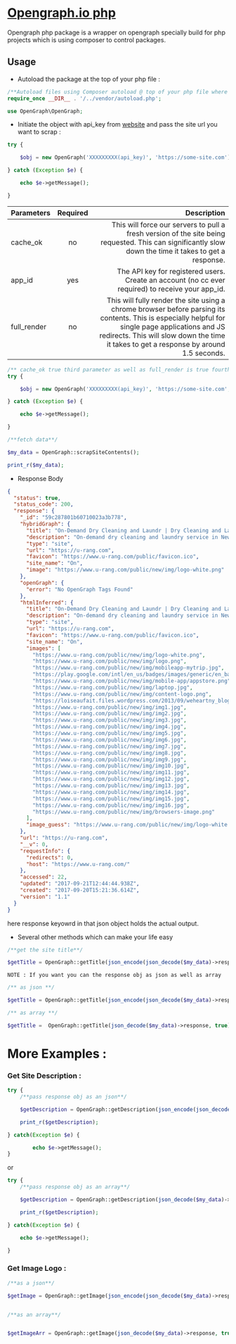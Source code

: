 # [Opengraph.io php](https://www.opengraph.io/)
Opengraph php package is a wrapper on opengraph specially build for php projects which is using composer to control packages.
## Usage 
* Autoload the package at the top of your php file :
```php
/**Autoload files using Composer autoload @ top of your php file where you want to use library*/
require_once __DIR__ . '/../vendor/autoload.php'; 

use OpenGraph\OpenGraph;

```
* Initiate the object with api_key from [website](https://opengraph.io/app/#!/account) and pass the site url you want to scrap :
```php
try {

    $obj = new OpenGraph('XXXXXXXXX(api_key)', 'https://some-site.com');

} catch (Exception $e) {

    echo $e->getMessage();

}
```
| Parameters   |      Required      |  Description |
|----------|:-------------:|------:|
| cache_ok |  no | This will force our servers to pull a fresh version of the site being requested. This can significantly slow down the time it takes to get a response. |
| app_id |    yes   |   The API key for registered users.  Create an account (no cc ever required) to receive your app_id. |
| full_render | no |    This will fully render the site using a chrome browser before parsing its contents. This is especially helpful for single page applications and JS redirects. This will slow down the time it takes to get a response by around 1.5 seconds. |

```php
/** cache_ok true third parameter as well as full_render is true fourth parameter both are optional**/
try {

    $obj = new OpenGraph('XXXXXXXXX(api_key)', 'https://some-site.com', true, true);

} catch (Exception $e) {

    echo $e->getMessage();

}
```
```php
/**fetch data**/

$my_data = OpenGraph::scrapSiteContents();

print_r($my_data);

```
* Response Body
```json
{
  "status": true,
  "status_code": 200,
  "response": {
    "_id": "59c287801b60710023a3b778",
    "hybridGraph": {
      "title": "On-Demand Dry Cleaning and Laundr | Dry Cleaning and Landry APP",
      "description": "On-demand dry cleaning and laundry service in New York City. Providing the best wash & fold service. Free pickup and delivery dry cleaner or download the app for IOS or Andorid to schedule your cleaning needs with a click of a button. Providing the best laundry prices in NYC, providing the best priced dry cleaning in NYC",
      "type": "site",
      "url": "https://u-rang.com",
      "favicon": "https://www.u-rang.com/public/favicon.ico",
      "site_name": "On",
      "image": "https://www.u-rang.com/public/new/img/logo-white.png"
    },
    "openGraph": {
      "error": "No OpenGraph Tags Found"
    },
    "htmlInferred": {
      "title": "On-Demand Dry Cleaning and Laundr | Dry Cleaning and Landry APP",
      "description": "On-demand dry cleaning and laundry service in New York City. Providing the best wash & fold service. Free pickup and delivery dry cleaner or download the app for IOS or Andorid to schedule your cleaning needs with a click of a button. Providing the best laundry prices in NYC, providing the best priced dry cleaning in NYC",
      "type": "site",
      "url": "https://u-rang.com",
      "favicon": "https://www.u-rang.com/public/favicon.ico",
      "site_name": "On",
      "images": [
        "https://www.u-rang.com/public/new/img/logo-white.png",
        "https://www.u-rang.com/public/new/img/logo.png",
        "https://www.u-rang.com/public/new/img/mobileapp-mytrip.jpg",
        "https://play.google.com/intl/en_us/badges/images/generic/en_badge_web_generic.png",
        "https://www.u-rang.com/public/new/img/mobile-app/appstore.png",
        "https://www.u-rang.com/public/new/img/laptop.jpg",
        "https://www.u-rang.com/public/new/img/content-logo.png",
        "https://loiseaufait.files.wordpress.com/2013/09/weheartny_blog_700x500.jpg",
        "https://www.u-rang.com/public/new/img/img1.jpg",
        "https://www.u-rang.com/public/new/img/img2.jpg",
        "https://www.u-rang.com/public/new/img/img3.jpg",
        "https://www.u-rang.com/public/new/img/img4.jpg",
        "https://www.u-rang.com/public/new/img/img5.jpg",
        "https://www.u-rang.com/public/new/img/img6.jpg",
        "https://www.u-rang.com/public/new/img/img7.jpg",
        "https://www.u-rang.com/public/new/img/img8.jpg",
        "https://www.u-rang.com/public/new/img/img9.jpg",
        "https://www.u-rang.com/public/new/img/img10.jpg",
        "https://www.u-rang.com/public/new/img/img11.jpg",
        "https://www.u-rang.com/public/new/img/img12.jpg",
        "https://www.u-rang.com/public/new/img/img13.jpg",
        "https://www.u-rang.com/public/new/img/img14.jpg",
        "https://www.u-rang.com/public/new/img/img15.jpg",
        "https://www.u-rang.com/public/new/img/img16.jpg",
        "https://www.u-rang.com/public/new/img/browsers-image.png"
      ],
      "image_guess": "https://www.u-rang.com/public/new/img/logo-white.png"
    },
    "url": "https://u-rang.com",
    "__v": 0,
    "requestInfo": {
      "redirects": 0,
      "host": "https://www.u-rang.com/"
    },
    "accessed": 22,
    "updated": "2017-09-21T12:44:44.938Z",
    "created": "2017-09-20T15:21:36.614Z",
    "version": "1.1"
  }
}
```
here response keyowrd in that json object holds the actual output.
* Several other methods which can make your life easy 
```php
/**get the site title**/

$getTitle = OpenGraph::getTitle(json_encode(json_decode($my_data)->response));

```
`NOTE : If you want you can the response obj as json as well as array`
```php
/** as json **/

$getTitle = OpenGraph::getTitle(json_encode(json_decode($my_data)->response));

/** as array **/

$getTitle =  OpenGraph::getTitle(json_decode($my_data)->response, true);

```
# More Examples :
### Get Site Description :
```php
try {
    /**pass response obj as an json**/

    $getDescription = OpenGraph::getDescription(json_encode(json_decode($my_data)->response));

    print_r($getDescription);

} catch(Exception $e) {

        echo $e->getMessage();
}
```
or
```php
try {
    /**pass response obj as an array**/

    $getDescription = OpenGraph::getDescription(json_decode($my_data)->response, true);

    print_r($getDescription);

} catch(Exception $e) {

    echo $e->getMessage();

}
```
### Get Image Logo :
```php
/**as a json**/

$getImage = OpenGraph::getImage(json_encode(json_decode($my_data)->response));


/**as an array**/


$getImageArr = OpenGraph::getImage(json_decode($my_data)->response, true);

```
